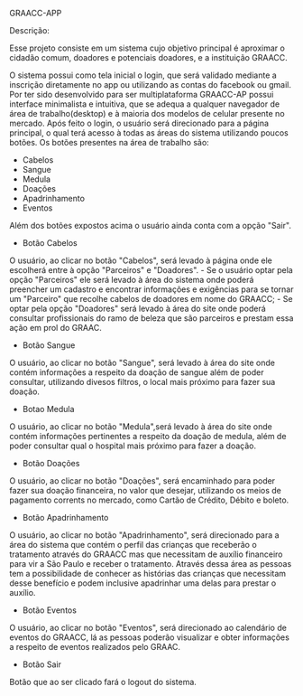GRAACC-APP


Descrição:

Esse projeto consiste em um sistema cujo objetivo principal é aproximar o cidadão comum, doadores e potenciais doadores, e a instituição GRAACC.

O sistema possui como tela inicial o login, que será validado mediante a inscrição diretamente no app ou utilizando as contas do facebook ou gmail.
Por ter sido desenvolvido para ser multiplataforma GRAACC-AP possui interface minimalista e intuitiva, que se adequa a qualquer navegador de área de trabalho(desktop) e à maioria dos modelos de celular presente no mercado.
Após feito o login, o usuário será direcionado para a página principal, o qual terá acesso à todas as áreas do sistema utilizando poucos botões.
Os botões presentes na área de trabalho são:

- Cabelos
- Sangue
- Medula
- Doações
- Apadrinhamento
- Eventos

Além dos botões expostos acima o usuário ainda conta com a opção "Sair".

- Botão Cabelos

O usuário, ao clicar no botão "Cabelos", será levado à página onde ele escolherá entre à opção "Parceiros" e "Doadores".
    - Se o usuário optar pela opção "Parceiros" ele será levado à área do sistema onde poderá preencher um cadastro e encontrar informações e exigências para se tornar um "Parceiro"
que recolhe cabelos de doadores em nome do GRAACC;
    - Se optar pela opção "Doadores" será levado à área do site onde poderá consultar profissionais do ramo de beleza que são parceiros e prestam essa ação em prol do GRAAC.

- Botão Sangue

O usuário, ao clicar no botão "Sangue", será levado à área do site onde contém informações a respeito da doação de sangue além de poder consultar, utilizando divesos filtros,
o local mais próximo para fazer sua doação.

- Botao Medula

O usuário, ao clicar no botão "Medula",será levado à área do site onde contém informações pertinentes a respeito da doação de medula, além de poder consultar qual o hospital mais próximo para
fazer a doação.

- Botão Doações

O usuário, ao clicar no botão "Doações", será encaminhado para poder fazer sua doação financeira, no valor que desejar, utilizando os meios de pagamento corrents no mercado, como Cartão de Crédito, Débito e boleto. 

- Botão Apadrinhamento

O usuário, ao clicar no botão "Apadrinhamento", será direcionado para a área do sistema que contém o perfil das crianças que receberão o tratamento através do GRAACC mas que necessitam de auxílio financeiro para vir a São Paulo e receber o tratamento.
Através dessa área as pessoas tem a possibilidade de conhecer as histórias das crianças que necessitam desse benefício e podem inclusive apadrinhar uma delas para prestar o auxílio.  

- Botão Eventos

O usuário, ao clicar no botão "Eventos", será direcionado ao calendário de eventos do GRAACC, lá as pessoas poderão visualizar e obter informações a respeito de eventos realizados pelo GRAAC.

- Botão Sair

Botão que ao ser clicado fará o logout do sistema.





















  
       
  


 


